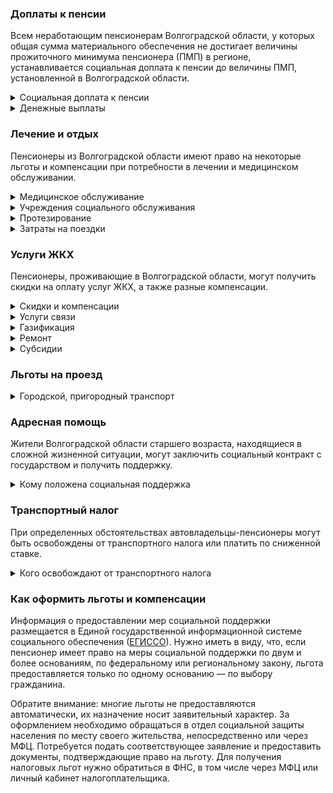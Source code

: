 ﻿### Доплаты к пенсии
Всем неработающим пенсионерам Волгоградской области, у которых общая сумма материального обеспечения не достигает величины прожиточного минимума пенсионера (ПМП) в регионе, устанавливается социальная доплата к пенсии до величины ПМП, установленной в Волгоградской области.
<details>
<summary>Социальная доплата к пенсии</summary>
Социальная доплата к пенсии до величины регионального прожиточного минимума пенсионера назначается автоматически, по данным выплатного дела о размере пенсии.
</details>
<details>
<summary>Денежные выплаты</summary>

Если пенсионер относится к льготной категории, ему полагается ежемесячная денежная выплата (ЕДВ), которая регулярно индексируется.

В [Волгоградской](https://docs.cntd.ru/document/432835725) области к таким категориям относятся ветераны труда, ветераны труда области (доход которых не превышает 1,5 прожиточных минимума), труженики тыла, жертвы политических репрессий, а также дети Сталинграда (пенсионеры, находившиеся в несовершеннолетнем возрасте с 23 августа 1942 года по 2 февраля 1943 года на территориях боевых действий Сталинграда).
</details>

### Лечение и отдых
Пенсионеры из Волгоградской области имеют право на некоторые льготы и компенсации при потребности в лечении и медицинском обслуживании.
<details>
<summary>Медицинское обслуживание</summary>

В [Волгоградской](https://docs.cntd.ru/document/432835725) области ветераны труда, труженики тыла, жертвы политических репрессий и дети Сталинградасохраняют обслуживание в поликлиниках и других медицинских учреждениях, к которым они были прикреплены в период работы до выхода на пенсию, а также имеют право на внеочередное оказание медицинской помощи.
</details>
<details>
<summary>Учреждения социального обслуживания</summary>

Внеочередной приём в дома-интернаты для престарелых и инвалидов, учреждения социального обслуживания предоставляется труженикам тыла и жертвам политических репрессий.
</details>
<details>
<summary>Протезирование</summary>

Труженики тыла и реабилитированные пенсионеры Волгоградской области, а также не имеющие инвалидности пенсионеры и мужчины старше 60 лет, а женщины — 55 лет бесплатно обеспечиваются протезами, протезно-ортопедическими изделиями и слуховыми аппаратами.
</details>
<details>
<summary>Затраты на поездки</summary>

В [Волгоградской](https://docs.cntd.ru/document/432835725) области малообеспеченному пенсионеру с доходом ниже одного прожиточного минимума выплачивают социальное пособие на оплату проезда к месту лечения, реабилитации или обследования, но не более 5335 рублей.
</details>

### Услуги ЖКХ
Пенсионеры, проживающие в Волгоградской области, могут получить скидки на оплату услуг ЖКХ, а также разные компенсации. 
<details>
<summary>Скидки и компенсации</summary>

[Волгоградским](https://docs.cntd.ru/document/432835725) ветеранам труда, реабилитированным и пострадавшим от репрессий пенсионерам, а также труженикам тыла и детям Сталинграда выплачивается компенсация в размере 50% за оплату жилого помещения и коммунальных услуг. Компенсируется также оплата взносов на капремонт.

Льготу получают члены семьи реабилитированных волгоградских пенсионеров, репрессированных волгоградцев и тружеников тыла, награждённых медалью «За оборону Сталинграда». В Волгоградской области выплату можно получить только при отсутствии непогашенной задолженности по оплате жилищно-коммунальных услуг, установленной решением суда. В Волгоградской области компенсацию предоставляют исходя из объёмов потребляемых услуг, но не более нормативов потребления.

Одинокие неработающие пенсионеры по достижении 70 лет освобождаются от взносов на капремонт на 50%, а с 80-летнего возраста — полностью. Льгота распространяется также на граждан указанного возраста, семья которых состоит из неработающих граждан пенсионного возраста (мужчины — старше 60 лет, женщины — 55 лет) и (или) инвалидов I и II групп. Компенсация рассчитывается исходя из установленных в регионе минимального взноса на капремонт за 1 кв. метр и размера стандарта нормативной площади жилого помещения.
</details>
<details>
<summary>Услуги связи</summary>

Волгоградским жертвам политических репрессий компенсируются расходы на установку телефона.
</details>
<details>
<summary>Газификация</summary>

В [Волгоградской](https://docs.cntd.ru/document/432835725) области можно однократно получить компенсацию затрат на газификацию жилья в размере 17 715 рублей, но не более фактически потраченной суммы. Выплата полагается малоимущим пенсионерам с доходом ниже одного прожиточного минимума, неработающим одиноким пенсионерам старше 70 лет, инвалидам, участникам и инвалидам ВОВ и их вдовам, труженикам тыла и жертвам политических репрессий.
</details>
<details>
<summary>Ремонт</summary>

В Волгоградской области малообеспеченному пенсионеру с доходом ниже одного прожиточного минимума выплачивают социальную помощь на ремонт или приобретение жизненно необходимых бытовых приборов в размере не более 5335 рублей, а также на первичное приобретение и установку приборов учёта (воды, газа, электроэнергии) — не более 3201 рубля.
</details>
<details>
<summary>Субсидии</summary>

Оформить [субсидию](https://docs.cntd.ru/document/460006214?marker) на оплату жилищно-коммунальных услуг можно при условии, что на их оплату тратится более 22% от совокупного дохода семьи.
</details>

### Льготы на проезд
<details>
<summary>Городской, пригородный транспорт</summary>

В [Волгоградской](https://docs.cntd.ru/document/432835725) области мужчины старше 60 лет, женщины — 55 лет, пенсионеры и инвалиды для льготного проезда на автомобильном, городском электрическом, внутреннем водном и пригородном железнодорожном транспорте могут приобрести социальные проездные билеты. В период с 1 мая по 31 октября они полагаются всем указанным категориям льготников, а в остальное время — только тем, чей доход ниже 1,7 прожиточного минимума (за исключением инвалидов I группы).
</details>

### Адресная помощь
Жители Волгоградской области старшего возраста, находящиеся в сложной жизненной ситуации, могут заключить социальный контракт с государством и получить поддержку.
<details>
<summary>Кому положена социальная поддержка</summary>

Пенсионерам, оказавшимся в трудной жизненной ситуации по не зависящим от них причинам или в связи со стихийным бедствием, экстремальной ситуацией, оказывается адресная помощь. Она предоставляется путём выплаты пособий либо в натуральной форме (обеспечение одеждой, обувью, лекарствами, организация лечения и ухода, проведение ремонта жилья или установка приборов учёта и пр.). С нуждающимися пенсионерами может быть заключён социальный контракт.
</details>

### Транспортный налог
При определенных обстоятельствах автовладельцы-пенсионеры могут быть освобождены от транспортного налога или платить по сниженной ставке. 
<details>
<summary>Кого освобождают от транспортного налога</summary>

В [Волгоградской](https://www.nalog.gov.ru/rn77/service/tax/d1105741/) области освобождены от налога на одно транспортное средство с мощностью двигателя до 100 л. с. ветераны и инвалиды ВОВ и боевых действий, инвалиды I и II групп, граждане, пострадавшие от радиации, а также пенсионеры, имеющие награды «Блокадный Ленинград».
</details>

### Как оформить льготы и компенсации 
Информация о предоставлении мер социальной поддержки размещается в Единой государственной информационной системе социального обеспечения ([ЕГИССО](http://egisso.ru/site/client/#/)). Нужно иметь в виду, что, если пенсионер имеет право на меры социальной поддержки по двум и более основаниям, по федеральному или региональному закону, льгота предоставляется только по одному основанию — по выбору гражданина.

Обратите внимание: многие льготы не предоставляются автоматически, их назначение носит заявительный характер. За оформлением необходимо обращаться в отдел социальной защиты населения по месту своего жительства, непосредственно или через МФЦ. Потребуется подать соответствующее заявление и предоставить документы, подтверждающие право на льготу. Для получения налоговых льгот нужно обратиться в ФНС, в том числе через МФЦ или личный кабинет налогоплательщика.













